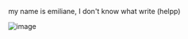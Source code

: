   my name is emiliane, I don't know what write (helpp)
  
 ![image](https://github.com/emidamiani/emidamiani/assets/160952497/fefec857-f7c7-46f5-bb38-0cd4db73ac54)
